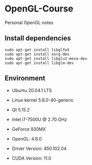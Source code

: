 # OpenGL-Course
Personal OpenGL notes


## Install dependencies
```
sudo apt-get install libglfw3
sudo apt-get install xorg-dev
sudo apt-get install libglu1-mesa-dev
sudo apt-get install libglm-dev 
```

## Environment
* Ubuntu 20.04.1 LTS
* Linux kernel 5.8.0-40-generic
* Qt 5.15.2 

* Intel i7-7500U @ 2.70 GHz
* GeForce 930MX
* OpenGL: 4.6.0
* Driver Version: 450.102.04   
* CUDA Version: 11.0 
